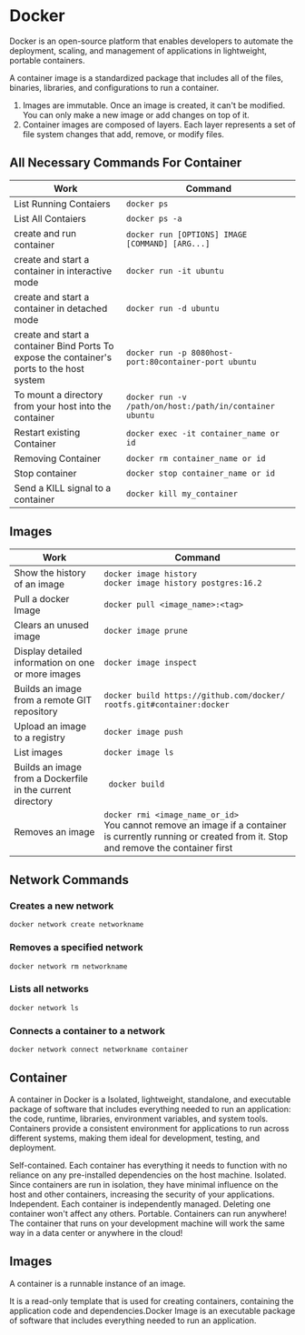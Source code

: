 # Docker

Docker is an open-source platform that enables developers to automate the deployment, scaling, and management of applications in lightweight, portable containers.

A container image is a standardized package that includes all of the files, binaries, libraries, and configurations to run a container.

1. Images are immutable. Once an image is created, it can't be modified. You can only make a new image or add changes on top of it.
2.  Container images are composed of layers. Each layer represents a set of file system changes that add, remove, or modify files.

## All Necessary Commands For Container
|Work|Command|
|-|-|
|List Running Contaiers|`docker ps`|
|List All Contaiers|`docker ps -a`|
|create and run container|`docker run [OPTIONS] IMAGE [COMMAND] [ARG...]`|
|create and start a container in interactive mode|`docker run -it ubuntu`|
|create and start a container in detached mode|`docker run -d ubuntu`|
|create and start a container Bind Ports To expose the container's ports to the host system|`docker run -p 8080host-port:80container-port ubuntu`|
|To mount a directory from your host into the container|`docker run -v /path/on/host:/path/in/container ubuntu`|
|Restart existing Container|`docker exec -it container_name or id`|
|Removing Container|`docker rm container_name or id`|
|Stop container|`docker stop container_name or id`|
|Send a KILL signal to a container|`docker kill my_container`|

## Images
|Work|Command|
|-|-|
|Show the history of an image|`docker image history` </br> `docker image history postgres:16.2`|
|Pull a docker Image|`docker pull <image_name>:<tag>`|
|Clears an unused image|`docker image prune`|
|Display detailed information on one or more images|`docker image inspect`|
|Builds an image from a remote GIT repository|`docker build https://github.com/docker/ rootfs.git#container:docker`|
|Upload an image to a registry|`docker image push`|
|List images|`docker image ls`|
|Builds an image from a Dockerfile in the current directory| ` docker build`|
|Removes an image|`docker rmi <image_name_or_id>` </br> You cannot remove an image if a container is currently running or created from it. Stop and remove the container first|

	



## Network Commands
### Creates a new network
```
docker network create networkname
```
### 	Removes a specified network
```
docker network rm networkname
```
### Lists all networks
```
docker network ls
```
### Connects a container to a network
```
docker network connect networkname container
```

	


## Container
A container in Docker is a Isolated, lightweight, standalone, and executable package of software that includes
everything needed to run an application: the code, runtime, libraries, environment variables, and system
tools. Containers provide a consistent environment for applications to run across different systems, making
them ideal for development, testing, and deployment.

  Self-contained. Each container has everything it needs to function with no reliance on any pre-installed dependencies on the host machine.
  Isolated. Since containers are run in isolation, they have minimal influence on the host and other containers, increasing the security of your applications.
  Independent. Each container is independently managed. Deleting one container won't affect any others.
  Portable. Containers can run anywhere! The container that runs on your development machine will work the same way in a data center or anywhere in the cloud!

## Images
A container is a runnable instance of an image. 

It is a read-only template that is used for creating containers, containing the
application code and dependencies.Docker Image is an executable package of software that includes everything needed to run an application.
